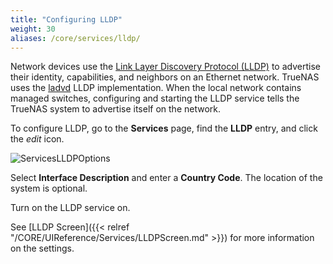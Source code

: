 ```yaml
---
title: "Configuring LLDP"
weight: 30
aliases: /core/services/lldp/
---
```


Network devices use the [Link Layer Discovery Protocol (LLDP)](https://tools.ietf.org/html/rfc4957) to advertise their identity, capabilities, and neighbors on an Ethernet network.
TrueNAS uses the [ladvd](https://github.com/sspans/ladvd) LLDP implementation.
When the local network contains managed switches, configuring and starting the LLDP service tells the TrueNAS system to advertise itself on the network.

To configure LLDP, go to the **Services** page, find the **LLDP** entry, and click the <i class="material-icons" aria-hidden="true" title="Configure">edit</i> icon. 

![ServicesLLDPOptions](/images/CORE/12.0/ServicesLLDPOptions.png "LLDP Service Options")

Select **Interface Description** and enter a **Country Code**. The location of the system is optional.

Turn on the LLDP service on.

See [LLDP Screen]({{< relref "/CORE/UIReference/Services/LLDPScreen.md" >}}) for more information on the settings.

